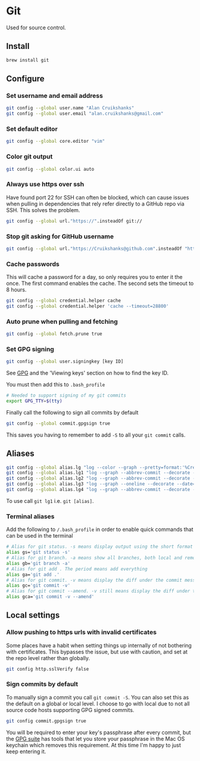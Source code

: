 # Git

Used for source control.

## Install

```bash
brew install git
```

## Configure

### Set username and email address

```bash
git config --global user.name "Alan Cruikshanks"
git config --global user.email "alan.cruikshanks@gmail.com"
```

### Set default editor

```bash
git config --global core.editor "vim"
```

### Color git output

```bash
git config --global color.ui auto
```

### Always use https over ssh

Have found port 22 for SSH can often be blocked, which can cause issues when pulling in dependencies that rely refer directly to a GitHub repo via SSH. This solves the problem.

```bash
git config --global url."https://".insteadOf git://
```

### Stop git asking for GitHub username

```bash
git config --global url."https://Cruikshanks@github.com".insteadOf "https://github.com"
```

### Cache passwords

This will cache a password for a day, so only requires you to enter it the once. The first command enables the cache. The second sets the timeout to 8 hours.

```bash
git config --global credential.helper cache
git config --global credential.helper 'cache --timeout=28800'
```

### Auto prune when pulling and fetching

```bash
git config --global fetch.prune true
```

### Set GPG signing

```bash
git config --global user.signingkey [key ID]
```

See [GPG](gpg.md) and the 'Viewing keys' section on how to find the key ID.

You must then add this to `.bash_profile`

```bash
# Needed to support signing of my git commits
export GPG_TTY=$(tty)
```

Finally call the following to sign all commits by default

```bash
git config --global commit.gpgsign true
```

This saves you having to remember to add `-S` to all your `git commit` calls.

## Aliases

```bash
git config --global alias.lg "log --color --graph --pretty=format:'%Cred%h%Creset -%C(yellow)%d%Creset %s %Cgreen(%cr) %C(bold blue)<%an>%Creset' --abbrev-commit"
git config --global alias.lg1 "log --graph --abbrev-commit --decorate --date=relative --format=format:'%C(bold blue)%h%C(reset) - %C(bold green)(%ar)%C(reset) %C(black)%s%C(reset) %C(dim black)- %an%C(reset)%C(bold yellow)%d%C(reset)' --all"
git config --global alias.lg2 "log --graph --abbrev-commit --decorate --format=format:'%C(bold blue)%h%C(reset) - %C(bold cyan)%aD%C(reset) %C(bold green)(%ar)%C(reset)%C(bold yellow)%d%C(reset)%n''          %C(black)%s%C(reset) %C(dim black)- %an%C(reset)' --all"
git config --global alias.lg3 "log --graph --oneline --decorate --date=relative --all"
git config --global alias.lg4 "log --graph --abbrev-commit --decorate --date=relative --all"
```

To use call `git lg1` i.e. `git [alias]`.

### Terminal aliases

Add the following to `/.bash_profile` in order to enable quick commands that can be used in the terminal

```bash
# Alias for git status. -s means display output using the short format
alias gs='git status -s'
# Alias for git branch. -a means show all branches, both local and remote
alias gb='git branch -a'
# Alias for git add . The period means add everything
alias ga='git add .'
# Alias for git commit. -v means display the diff under the commit message for reference
alias gc='git commit -v'
# Alias for git commit --amend. -v still means display the diff under the commit message for reference
alias gca='git commit -v --amend'
```

## Local settings

### Allow pushing to https urls with invalid certificates

Some places have a habit when setting things up internally of not bothering with certificates. This bypasses the issue, but use with caution, and set at the repo level rather than globally.

```bash
git config http.sslVerify false
```

### Sign commits by default

To manually sign a commit you call `git commit -S`. You can also set this as the default on a global or local level. I choose to go with local due to not all source code hosts supporting GPG signed commits.

```bash
git config commit.gpgsign true
```

You will be required to enter your key's passphrase after every commit, but the [GPG suite](https://gpgtools.org/) has tools that let you store your passphrase in the Mac OS keychain which removes this requirement. At this time I'm happy to just keep entering it.
